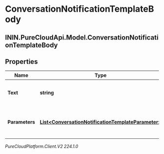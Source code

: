 # ConversationNotificationTemplateBody

## ININ.PureCloudApi.Model.ConversationNotificationTemplateBody

## Properties

|Name | Type | Description | Notes|
|------------ | ------------- | ------------- | -------------|
| **Text** | **string** | Body text. For WhatsApp, ignored. | [optional] |
| **Parameters** | [**List&lt;ConversationNotificationTemplateParameter&gt;**](ConversationNotificationTemplateParameter) | Template parameters for placeholders in template. | |



_PureCloudPlatform.Client.V2 224.1.0_
